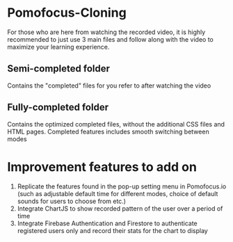 # Pomofocus-Cloning

For those who are here from watching the recorded video, it is highly recommended to just use 3 main files and follow along with the video to maximize your learning experience.

## Semi-completed folder
Contains the "completed" files for you refer to after watching the video

## Fully-completed folder
Contains the optimized completed files, without the additional CSS files and HTML pages. Completed features includes smooth switching between modes

# Improvement features to add on
1. Replicate the features found in the pop-up setting menu in Pomofocus.io (such as adjustable default time for different modes, choice of default sounds for users to choose from etc.)
2. Integrate ChartJS to show recorded pattern of the user over a period of time
3. Integrate Firebase Authentication and Firestore to authenticate registered users only and record their stats for the chart to display
